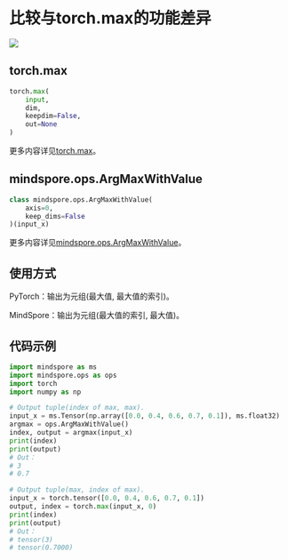 # 比较与torch.max的功能差异

<a href="https://gitee.com/mindspore/docs/blob/r1.9/docs/mindspore/source_zh_cn/note/api_mapping/pytorch_diff/ArgMaxWithValue.md" target="_blank"><img src="https://mindspore-website.obs.cn-north-4.myhuaweicloud.com/website-images/r1.9/resource/_static/logo_source.png"></a>

## torch.max

```python
torch.max(
    input,
    dim,
    keepdim=False,
    out=None
)
```

更多内容详见[torch.max](https://pytorch.org/docs/1.5.0/torch.html#torch.max)。

## mindspore.ops.ArgMaxWithValue

```python
class mindspore.ops.ArgMaxWithValue(
    axis=0,
    keep_dims=False
)(input_x)
```

更多内容详见[mindspore.ops.ArgMaxWithValue](https://mindspore.cn/docs/zh-CN/r1.9/api_python/ops/mindspore.ops.ArgMaxWithValue.html#mindspore.ops.ArgMaxWithValue)。

## 使用方式

PyTorch：输出为元组(最大值, 最大值的索引)。

MindSpore：输出为元组(最大值的索引, 最大值)。

## 代码示例

```python
import mindspore as ms
import mindspore.ops as ops
import torch
import numpy as np

# Output tuple(index of max, max).
input_x = ms.Tensor(np.array([0.0, 0.4, 0.6, 0.7, 0.1]), ms.float32)
argmax = ops.ArgMaxWithValue()
index, output = argmax(input_x)
print(index)
print(output)
# Out：
# 3
# 0.7

# Output tuple(max, index of max).
input_x = torch.tensor([0.0, 0.4, 0.6, 0.7, 0.1])
output, index = torch.max(input_x, 0)
print(index)
print(output)
# Out：
# tensor(3)
# tensor(0.7000)
```